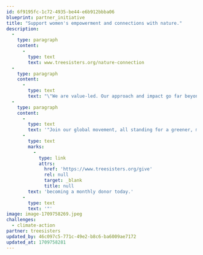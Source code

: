 ```yaml
---
id: 6f9195fc-1c72-4935-be44-e6b912bbba06
blueprint: partner_initiative
title: "Support women's empowerment and connections with nature."
description:
  -
    type: paragraph
    content:
      -
        type: text
        text: www.treesisters.org/nature-connection
  -
    type: paragraph
    content:
      -
        type: text
        text: "\"We are value-led. Our approach and impact go far beyond the number of trees in the ground. They intend to rebalance power dynamics, support connections with Nature, empower women and champion the knowledge of those working directly with the natural environment they inhabit.\_All while reforesting and restoring our incredible natural world."
  -
    type: paragraph
    content:
      -
        type: text
        text: '"Join our global movement, all standing for a greener, more equal future by '
      -
        type: text
        marks:
          -
            type: link
            attrs:
              href: 'https://www.treesisters.org/give'
              rel: null
              target: _blank
              title: null
        text: 'becoming a monthly donor today.'
      -
        type: text
        text: '"'
image: image-1709758269.jpeg
challenges:
  - climate-action
partner: treesisters
updated_by: 46c097c5-771c-49e2-b8c6-ba6009ae7172
updated_at: 1709758281
---
```

